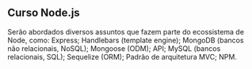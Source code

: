 ## Curso Node.js
Serão abordados diversos assuntos que fazem parte do ecossistema de Node, como:  Express;  Handlebars (template engine);  MongoDB (bancos não relacionais, NoSQL);  Mongoose (ODM);  API;  MySQL (bancos relacionais, SQL);  Sequelize (ORM);  Padrão de arquitetura MVC;  NPM.
